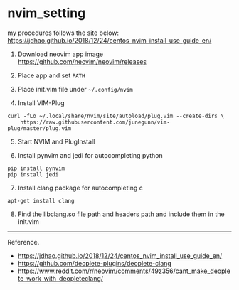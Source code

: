 # nvim_setting

my procedures follows the site below:
https://jdhao.github.io/2018/12/24/centos_nvim_install_use_guide_en/

1. Download neovim app image
https://github.com/neovim/neovim/releases

2. Place app and set `PATH`

3. Place init.vim file under `~/.config/nvim`

4. Install VIM-Plug
```
curl -fLo ~/.local/share/nvim/site/autoload/plug.vim --create-dirs \
    https://raw.githubusercontent.com/junegunn/vim-plug/master/plug.vim
```

5. Start NVIM and PlugInstall

6. Install pynvim and jedi for autocompleting python 
```
pip install pynvim
pip install jedi
```

7. Install clang package for autocompleting c
```
apt-get install clang
```

8. Find the libclang.so file path and headers path and include them in the init.vim

----
Reference.
- https://jdhao.github.io/2018/12/24/centos_nvim_install_use_guide_en/
- https://github.com/deoplete-plugins/deoplete-clang
- https://www.reddit.com/r/neovim/comments/49z356/cant_make_deoplete_work_with_deopleteclang/

